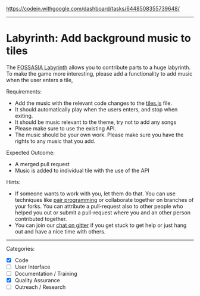 https://codein.withgoogle.com/dashboard/tasks/6448508355739648/

---

# Labyrinth: Add background music to tiles

The [FOSSASIA Labyrinth](https://github.com/fossasia/labyrinth/) allows you to contribute parts to a huge labyrinth.
To make the game more interesting, please add a functionality to add music when the user enters a tile,

Requirements:
- Add the music with the relevant code changes to the [tiles.js](https://github.com/fossasia/labyrinth/blob/master/js/tiles.js) file.
- It should automatically play when the users enters, and stop when exiting. 
- It should be music relevant to the theme, try not to add any songs
- Please make sure to use the existing API.
- The music should be your own work. Please make sure you have the rights to any music that you add.

Expected Outcome:
- A merged pull request
- Music is added to individual tile with the use of the API

Hints:
- If someone wants to work with you, let them do that. You can use techniques like [pair programming](https://www.youtube.com/watch?v=vgkahOzFH2Q) or collaborate together on branches of your forks. You can attribute a pull-request also to other people who helped you out or submit a pull-request where you and an other person contributed together.
- You can join our [chat on gitter](https://gitter.im/fossasia/labyrinth) if you get stuck to get help or just hang out and have a nice time with others.

---

Categories:
- [X] Code
- [ ] User Interface
- [ ] Documentation / Training
- [X] Quality Assurance
- [ ] Outreach / Research
